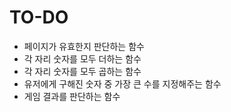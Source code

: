 # TO-DO

- 페이지가 유효한지 판단하는 함수
- 각 자리 숫자를 모두 더하는 함수
- 각 자리 숫자를 모두 곱하는 함수
- 유저에게 구해진 숫자 중 가장 큰 수를 지정해주는 함수
- 게임 결과를 판단하는 함수